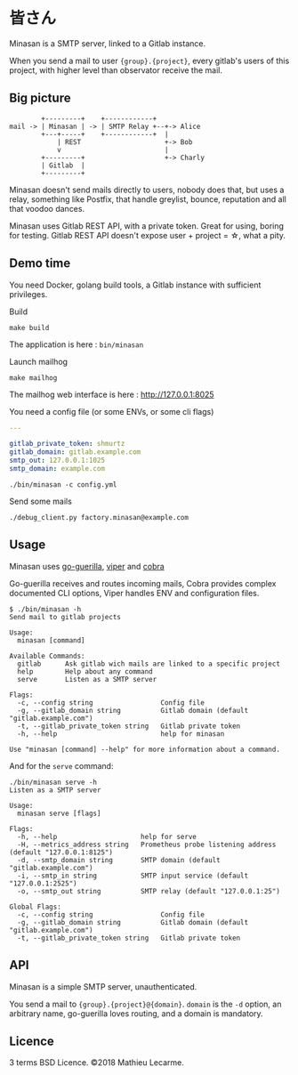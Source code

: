 皆さん
======

Minasan is a SMTP server, linked to a Gitlab instance.

When you send a mail to user `{group}.{project}`, every gitlab's users of this project, with higher level than observator receive the mail.

Big picture
-----------

            +---------+    +------------+
    mail -> | Minasan | -> | SMTP Relay +--+-> Alice
            +---+-----+    +------------+  |
                | REST                     +-> Bob
                v                          |
            +---------+                    +-> Charly
            | Gitlab  |
            +---------+

Minasan doesn't send mails directly to users, nobody does that, but uses a relay, something like Postfix,
that handle greylist, bounce, reputation and all that voodoo dances.

Minasan uses Gitlab REST API, with a private token. Great for using, boring for testing.
Gitlab REST API doesn't expose user + project = ☆, what a pity.

Demo time
---------

You need Docker, golang build tools, a Gitlab instance with sufficient privileges.

Build

    make build

The application is here : `bin/minasan`

Launch mailhog

    make mailhog

The mailhog web interface is here : http://127.0.0.1:8025

You need a config file (or some ENVs, or some cli flags)

```yaml
---

gitlab_private_token: shmurtz
gitlab_domain: gitlab.example.com
smtp_out: 127.0.0.1:1025
smtp_domain: example.com
```

    ./bin/minasan -c config.yml

Send some mails

    ./debug_client.py factory.minasan@example.com

Usage
-----

Minasan uses [go-guerilla](https://github.com/flashmob/go-guerrilla),
[viper](https://github.com/spf13/viper) and [cobra](https://github.com/spf13/cobra)

Go-guerilla receives and routes incoming mails, Cobra provides complex documented CLI options, Viper handles ENV and configuration files.

```
$ ./bin/minasan -h
Send mail to gitlab projects

Usage:
  minasan [command]

Available Commands:
  gitlab      Ask gitlab wich mails are linked to a specific project
  help        Help about any command
  serve       Listen as a SMTP server

Flags:
  -c, --config string                 Config file
  -g, --gitlab_domain string          Gitlab domain (default "gitlab.example.com")
  -t, --gitlab_private_token string   Gitlab private token
  -h, --help                          help for minasan

Use "minasan [command] --help" for more information about a command.

```

And for the `serve` command:
```
./bin/minasan serve -h
Listen as a SMTP server

Usage:
  minasan serve [flags]

Flags:
  -h, --help                     help for serve
  -H, --metrics_address string   Prometheus probe listening address (default "127.0.0.1:8125")
  -d, --smtp_domain string       SMTP domain (default "gitlab.example.com")
  -i, --smtp_in string           SMTP input service (default "127.0.0.1:2525")
  -o, --smtp_out string          SMTP relay (default "127.0.0.1:25")

Global Flags:
  -c, --config string                 Config file
  -g, --gitlab_domain string          Gitlab domain (default "gitlab.example.com")
  -t, --gitlab_private_token string   Gitlab private token
```

API
---

Minasan is a simple SMTP server, unauthenticated.

You send a mail to `{group}.{project}@{domain}`. `domain` is the `-d` option, an arbitrary name, go-guerilla loves routing, and a domain is mandatory.

Licence
-------

3 terms  BSD Licence. ©2018 Mathieu Lecarme.